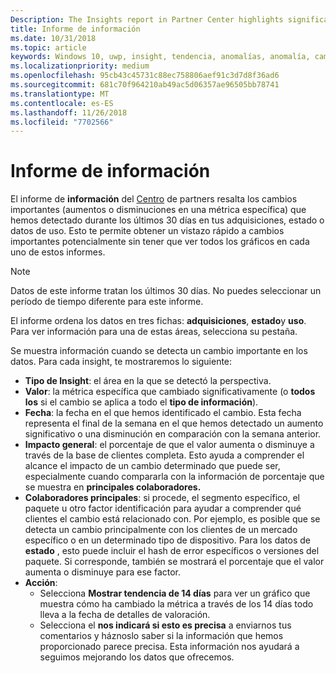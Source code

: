 ```yaml
---
Description: The Insights report in Partner Center highlights significant changes about your apps.
title: Informe de información
ms.date: 10/31/2018
ms.topic: article
keywords: Windows 10, uwp, insight, tendencia, anomalías, anomalía, cambios de datos
ms.localizationpriority: medium
ms.openlocfilehash: 95cb43c45731c88ec758806aef91c3d7d8f36ad6
ms.sourcegitcommit: 681c70f964210ab49ac5d06357ae96505bb78741
ms.translationtype: MT
ms.contentlocale: es-ES
ms.lasthandoff: 11/26/2018
ms.locfileid: "7702566"
---
```

# <a name="insights-report"></a>Informe de información


El informe de **información** del [Centro](https://partner.microsoft.com/dashboard) de partners resalta los cambios importantes (aumentos o disminuciones en una métrica específica) que hemos detectado durante los últimos 30 días en tus adquisiciones, estado o datos de uso. Esto te permite obtener un vistazo rápido a cambios importantes potencialmente sin tener que ver todos los gráficos en cada uno de estos informes.

> [!NOTE]
> Datos de este informe tratan los últimos 30 días. No puedes seleccionar un período de tiempo diferente para este informe.

El informe ordena los datos en tres fichas: **adquisiciones**, **estado**y **uso**. Para ver información para una de estas áreas, selecciona su pestaña.

Se muestra información cuando se detecta un cambio importante en los datos. Para cada insight, te mostraremos lo siguiente:
- **Tipo de Insight**: el área en la que se detectó la perspectiva.
- **Valor**: la métrica específica que cambiado significativamente (o **todos los** si el cambio se aplica a todo el **tipo de información**).
- **Fecha**: la fecha en el que hemos identificado el cambio. Esta fecha representa el final de la semana en el que hemos detectado un aumento significativo o una disminución en comparación con la semana anterior.
- **Impacto general**: el porcentaje de que el valor aumenta o disminuye a través de la base de clientes completa. Esto ayuda a comprender el alcance el impacto de un cambio determinado que puede ser, especialmente cuando compararla con la información de porcentaje que se muestra en **principales colaboradores.**
- **Colaboradores principales**: si procede, el segmento específico, el paquete u otro factor identificación para ayudar a comprender qué clientes el cambio está relacionado con. Por ejemplo, es posible que se detecta un cambio principalmente con los clientes de un mercado específico o en un determinado tipo de dispositivo. Para los datos de **estado** , esto puede incluir el hash de error específicos o versiones del paquete. Si corresponde, también se mostrará el porcentaje que el valor aumenta o disminuye para ese factor.
- **Acción**:
   - Selecciona **Mostrar tendencia de 14 días** para ver un gráfico que muestra cómo ha cambiado la métrica a través de los 14 días todo lleva a la fecha de detalles de valoración.
   - Selecciona el **nos indicará si esto es precisa** a enviarnos tus comentarios y háznoslo saber si la información que hemos proporcionado parece precisa. Esta información nos ayudará a seguimos mejorando los datos que ofrecemos. 

